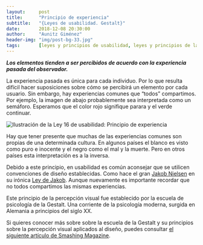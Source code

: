 ```yaml
---
layout:     post
title:      "Principio de experiencia"
subtitle:   "{Leyes de usabilidad. Gestalt}"
date:       2018-12-08 20:30:00
author:     "Aunitz Giménez"
header-img: "img/post-bg-33.jpg"
tags:       [leyes y principios de usabilidad, leyes y principios de la Gestalt]
---
```


<p><em><strong>Los elementos tienden a ser percibidos de acuerdo con la experiencia pasada del observador.</strong></em></p>

<p>La experiencia pasada es única para cada individuo. Por lo que resulta difícil hacer suposiciones sobre cómo se percibirá un elemento por cada usuario. Sin embargo, hay experiencias comunes que “todos” compartimos. Por ejemplo, la imagen de abajo probablemente sea interpretada como un semáforo. Esperamos que el color rojo signifique parara y el verde continuar.</p>

<p><img src="{{ site.baseurl }}/img/ley-16-principio-de-experiencia.png" loading="lazy" alt="Ilustración de la Ley 16 de usabilidad: Principio de experiencia"></p>

<p>Hay que tener presente que muchas de las experiencias comunes son propias de una determinada cultura. En algunos países el blanco es visto como puro e inocente y el negro como el mal y la muerte. Pero en otros países esta interpretación es a la inversa.</p>

<p>Debido a este principio, en usabilidad es común aconsejar que se utilicen convenciones de diseño establecidas. Como hace el gran <a href="https://www.nngroup.com/people/jakob-nielsen/" target="_blank" rel="noopener noreferrer">Jakob Nielsen</a> en su irónica <a href="{{ site.baseurl }}{% post_url 2018-01-21-ley-03-ley-de-jakob %}">Ley de Jakob</a>. Aunque nuevamente es importante recordar que no todos compartimos las mismas experiencias.</p>

<p>Este principio de la percepción visual fue establecido por la escuela de psicología de la Gestalt. Una corriente de la psicología moderna, surgida en Alemania a principios del siglo XX.</p>

<p>Si quieres conocer más sobre sobre la escuela de la Gestalt y su principios sobre la percepción visual aplicados al diseño, puedes consultar <a href="https://www.smashingmagazine.com/2014/03/design-principles-visual-perception-and-the-principles-of-gestalt/" target="_blank" rel="noopener noreferrer">el siguiente artículo de Smashing Magazine</a>.</p>